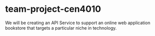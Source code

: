 # team-project-cen4010
We will be creating an API Service to support an online web application bookstore that targets a particular niche in technology.
